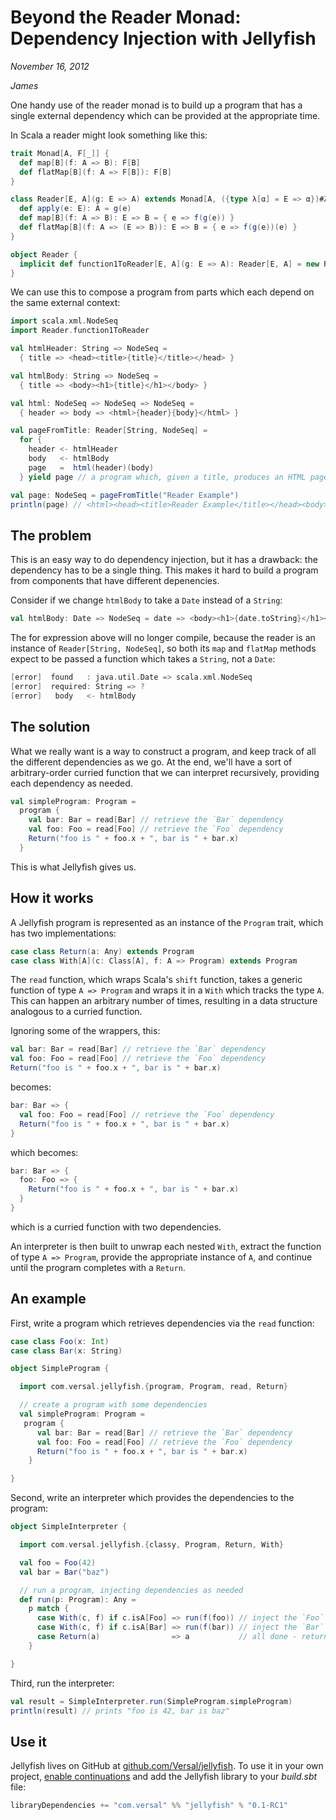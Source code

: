 # Beyond the Reader Monad: Dependency Injection with Jellyfish

*November 16, 2012*

*James*

One handy use of the reader monad is to build up a program that has a single
external dependency which can be provided at the appropriate time.

In Scala a reader might look something like this:

```scala
trait Monad[A, F[_]] {
  def map[B](f: A => B): F[B]
  def flatMap[B](f: A => F[B]): F[B]
}

class Reader[E, A](g: E => A) extends Monad[A, ({type λ[α] = E => α})#λ] {
  def apply(e: E): A = g(e)
  def map[B](f: A => B): E => B = { e => f(g(e)) }
  def flatMap[B](f: A => (E => B)): E => B = { e => f(g(e))(e) }
}

object Reader {
  implicit def function1ToReader[E, A](g: E => A): Reader[E, A] = new Reader(g)
}
```

We can use this to compose a program from parts which each depend on the same
external context:

```scala
import scala.xml.NodeSeq
import Reader.function1ToReader

val htmlHeader: String => NodeSeq =
  { title => <head><title>{title}</title></head> }

val htmlBody: String => NodeSeq =
  { title => <body><h1>{title}</h1></body> }

val html: NodeSeq => NodeSeq => NodeSeq =
  { header => body => <html>{header}{body}</html> }

val pageFromTitle: Reader[String, NodeSeq] =
  for {
    header <- htmlHeader
    body   <- htmlBody
    page   =  html(header)(body)
  } yield page // a program which, given a title, produces an HTML page

val page: NodeSeq = pageFromTitle("Reader Example")
println(page) // <html><head><title>Reader Example</title></head><body> ...
```

## The problem

This is an easy way to do dependency injection, but it has a drawback: the
dependency has to be a single thing.  This makes it hard to build a program from
components that have different depenencies.

Consider if we change `htmlBody` to take a `Date` instead of a `String`:

```scala
val htmlBody: Date => NodeSeq = date => <body><h1>{date.toString}</h1></body>
```

The for expression above will no longer compile, because the reader is an
instance of `Reader[String, NodeSeq]`, so both its `map` and `flatMap` methods
expect to be passed a function which takes a `String`, not a `Date`:

```scala
[error]  found   : java.util.Date => scala.xml.NodeSeq
[error]  required: String => ?
[error]   body   <- htmlBody
```

## The solution

What we really want is a way to construct a program, and keep track of all the
different dependencies as we go.  At the end, we'll have a sort of
arbitrary-order curried function that we can interpret recursively, providing
each dependency as needed.

```scala
val simpleProgram: Program =
  program {
    val bar: Bar = read[Bar] // retrieve the `Bar` dependency
    val foo: Foo = read[Foo] // retrieve the `Foo` dependency
    Return("foo is " + foo.x + ", bar is " + bar.x)
  }
```

This is what Jellyfish gives us.

## How it works

A Jellyfish program is represented as an instance of the `Program` trait, which
has two implementations:

```scala
case class Return(a: Any) extends Program
case class With[A](c: Class[A], f: A => Program) extends Program
```

The `read` function, which wraps Scala's `shift` function, takes a generic
function of type `A => Program` and wraps it in a `With` which tracks the type 
 `A`.  This can happen an arbitrary number of times, resulting in a data
structure analogous to a curried function.

Ignoring some of the wrappers, this:

```scala
val bar: Bar = read[Bar] // retrieve the `Bar` dependency
val foo: Foo = read[Foo] // retrieve the `Foo` dependency
Return("foo is " + foo.x + ", bar is " + bar.x)
```

becomes:

```scala
bar: Bar => {
  val foo: Foo = read[Foo] // retrieve the `Foo` dependency
  Return("foo is " + foo.x + ", bar is " + bar.x)
}
```

which becomes:

```scala
bar: Bar => {
  foo: Foo => {
    Return("foo is " + foo.x + ", bar is " + bar.x)
  }
}
```

which is a curried function with two dependencies.

An interpreter is then built to unwrap each nested `With`, extract the function
of type `A => Program`, provide the appropriate instance of `A`, and continue
until the program completes with a `Return`.


## An example

First, write a program which retrieves dependencies via the `read` function:

```scala
case class Foo(x: Int)
case class Bar(x: String)

object SimpleProgram {

  import com.versal.jellyfish.{program, Program, read, Return}

  // create a program with some dependencies
  val simpleProgram: Program =
   program {
      val bar: Bar = read[Bar] // retrieve the `Bar` dependency
      val foo: Foo = read[Foo] // retrieve the `Foo` dependency
      Return("foo is " + foo.x + ", bar is " + bar.x)
    }

}
```

Second, write an interpreter which provides the dependencies to the program:

```scala
object SimpleInterpreter {

  import com.versal.jellyfish.{classy, Program, Return, With}

  val foo = Foo(42)
  val bar = Bar("baz")

  // run a program, injecting dependencies as needed
  def run(p: Program): Any =
    p match {
      case With(c, f) if c.isA[Foo] => run(f(foo)) // inject the `Foo` dependency
      case With(c, f) if c.isA[Bar] => run(f(bar)) // inject the `Bar` dependency
      case Return(a)                => a           // all done - return the result
    }

}
```

Third, run the interpreter:

```scala
val result = SimpleInterpreter.run(SimpleProgram.simpleProgram)
println(result) // prints "foo is 42, bar is baz"
```

## Use it

Jellyfish lives on GitHub at [github.com/Versal/jellyfish](https://github.com/Versal/jellyfish).
To use it in your own project, [enable continuations](http://www.scala-sbt.org/release/docs/Detailed-Topics/Compiler-Plugins.html#continuations-plugin-example)
and add the Jellyfish library to your _build.sbt_ file:

```scala
libraryDependencies += "com.versal" %% "jellyfish" % "0.1-RC1"
```
